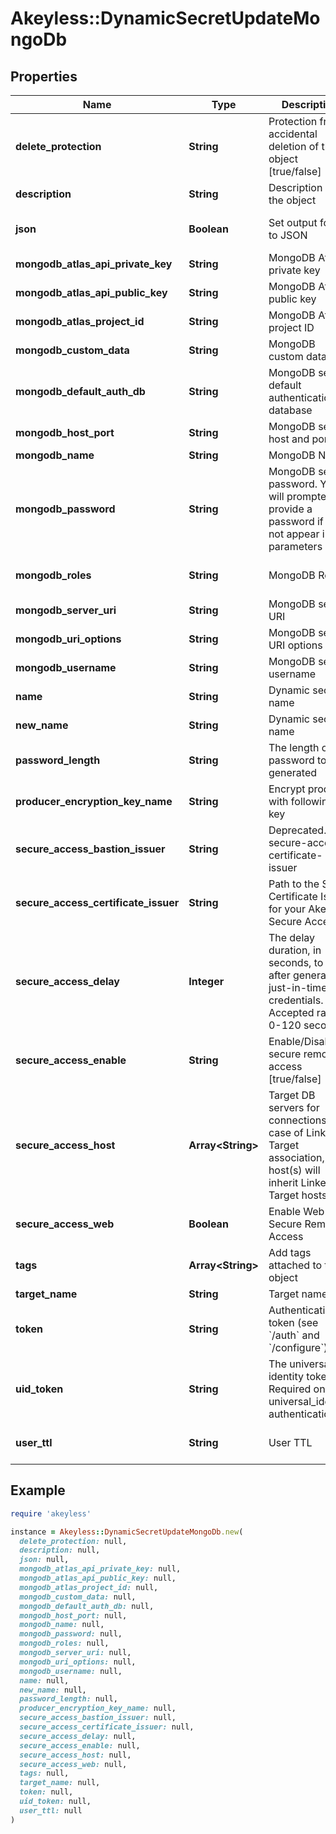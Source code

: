 # Akeyless::DynamicSecretUpdateMongoDb

## Properties

| Name | Type | Description | Notes |
| ---- | ---- | ----------- | ----- |
| **delete_protection** | **String** | Protection from accidental deletion of this object [true/false] | [optional] |
| **description** | **String** | Description of the object | [optional] |
| **json** | **Boolean** | Set output format to JSON | [optional][default to false] |
| **mongodb_atlas_api_private_key** | **String** | MongoDB Atlas private key | [optional] |
| **mongodb_atlas_api_public_key** | **String** | MongoDB Atlas public key | [optional] |
| **mongodb_atlas_project_id** | **String** | MongoDB Atlas project ID | [optional] |
| **mongodb_custom_data** | **String** | MongoDB custom data | [optional] |
| **mongodb_default_auth_db** | **String** | MongoDB server default authentication database | [optional] |
| **mongodb_host_port** | **String** | MongoDB server host and port | [optional] |
| **mongodb_name** | **String** | MongoDB Name | [optional] |
| **mongodb_password** | **String** | MongoDB server password. You will prompted to provide a password if it will not appear in CLI parameters | [optional] |
| **mongodb_roles** | **String** | MongoDB Roles | [optional][default to &#39;[]&#39;] |
| **mongodb_server_uri** | **String** | MongoDB server URI | [optional] |
| **mongodb_uri_options** | **String** | MongoDB server URI options | [optional] |
| **mongodb_username** | **String** | MongoDB server username | [optional] |
| **name** | **String** | Dynamic secret name |  |
| **new_name** | **String** | Dynamic secret name | [optional] |
| **password_length** | **String** | The length of the password to be generated | [optional] |
| **producer_encryption_key_name** | **String** | Encrypt producer with following key | [optional] |
| **secure_access_bastion_issuer** | **String** | Deprecated. use secure-access-certificate-issuer | [optional] |
| **secure_access_certificate_issuer** | **String** | Path to the SSH Certificate Issuer for your Akeyless Secure Access | [optional] |
| **secure_access_delay** | **Integer** | The delay duration, in seconds, to wait after generating just-in-time credentials. Accepted range: 0-120 seconds | [optional] |
| **secure_access_enable** | **String** | Enable/Disable secure remote access [true/false] | [optional] |
| **secure_access_host** | **Array&lt;String&gt;** | Target DB servers for connections (In case of Linked Target association, host(s) will inherit Linked Target hosts) | [optional] |
| **secure_access_web** | **Boolean** | Enable Web Secure Remote Access | [optional][default to false] |
| **tags** | **Array&lt;String&gt;** | Add tags attached to this object | [optional] |
| **target_name** | **String** | Target name | [optional] |
| **token** | **String** | Authentication token (see &#x60;/auth&#x60; and &#x60;/configure&#x60;) | [optional] |
| **uid_token** | **String** | The universal identity token, Required only for universal_identity authentication | [optional] |
| **user_ttl** | **String** | User TTL | [optional][default to &#39;60m&#39;] |

## Example

```ruby
require 'akeyless'

instance = Akeyless::DynamicSecretUpdateMongoDb.new(
  delete_protection: null,
  description: null,
  json: null,
  mongodb_atlas_api_private_key: null,
  mongodb_atlas_api_public_key: null,
  mongodb_atlas_project_id: null,
  mongodb_custom_data: null,
  mongodb_default_auth_db: null,
  mongodb_host_port: null,
  mongodb_name: null,
  mongodb_password: null,
  mongodb_roles: null,
  mongodb_server_uri: null,
  mongodb_uri_options: null,
  mongodb_username: null,
  name: null,
  new_name: null,
  password_length: null,
  producer_encryption_key_name: null,
  secure_access_bastion_issuer: null,
  secure_access_certificate_issuer: null,
  secure_access_delay: null,
  secure_access_enable: null,
  secure_access_host: null,
  secure_access_web: null,
  tags: null,
  target_name: null,
  token: null,
  uid_token: null,
  user_ttl: null
)
```

